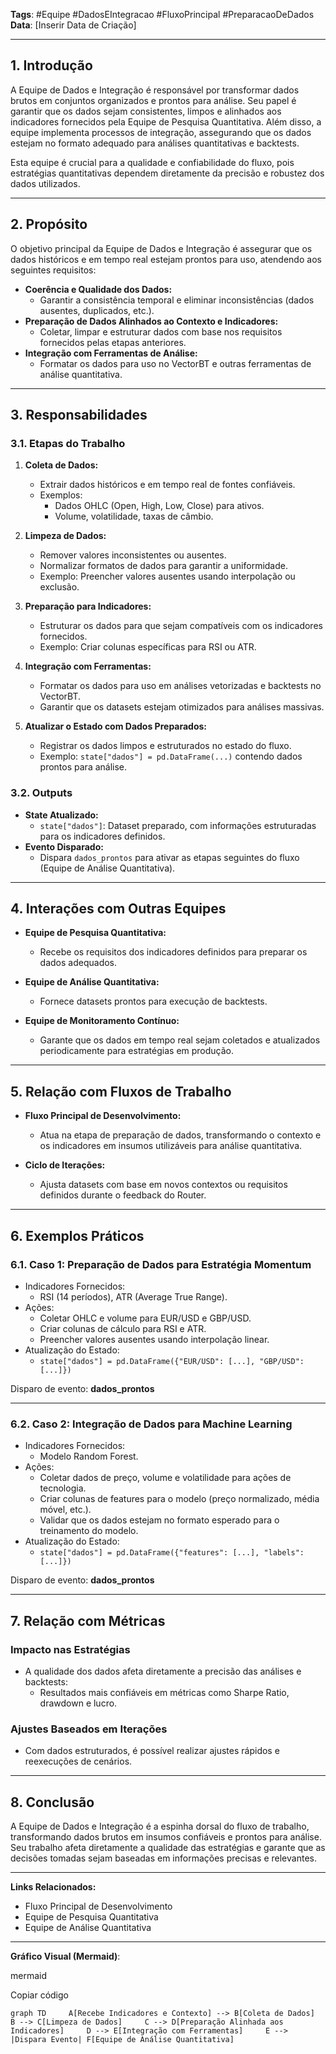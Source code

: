 **Tags**: #Equipe #DadosEIntegracao #FluxoPrincipal #PreparacaoDeDados  
**Data**: [Inserir Data de Criação]

---

## **1. Introdução**

A Equipe de Dados e Integração é responsável por transformar dados brutos em conjuntos organizados e prontos para análise. Seu papel é garantir que os dados sejam consistentes, limpos e alinhados aos indicadores fornecidos pela Equipe de Pesquisa Quantitativa. Além disso, a equipe implementa processos de integração, assegurando que os dados estejam no formato adequado para análises quantitativas e backtests.

Esta equipe é crucial para a qualidade e confiabilidade do fluxo, pois estratégias quantitativas dependem diretamente da precisão e robustez dos dados utilizados.

---

## **2. Propósito**

O objetivo principal da Equipe de Dados e Integração é assegurar que os dados históricos e em tempo real estejam prontos para uso, atendendo aos seguintes requisitos:

- **Coerência e Qualidade dos Dados:**
    - Garantir a consistência temporal e eliminar inconsistências (dados ausentes, duplicados, etc.).
- **Preparação de Dados Alinhados ao Contexto e Indicadores:**
    - Coletar, limpar e estruturar dados com base nos requisitos fornecidos pelas etapas anteriores.
- **Integração com Ferramentas de Análise:**
    - Formatar os dados para uso no VectorBT e outras ferramentas de análise quantitativa.

---

## **3. Responsabilidades**

### **3.1. Etapas do Trabalho**

1. **Coleta de Dados:**
    
    - Extrair dados históricos e em tempo real de fontes confiáveis.
    - Exemplos:
        - Dados OHLC (Open, High, Low, Close) para ativos.
        - Volume, volatilidade, taxas de câmbio.
2. **Limpeza de Dados:**
    
    - Remover valores inconsistentes ou ausentes.
    - Normalizar formatos de dados para garantir a uniformidade.
    - Exemplo: Preencher valores ausentes usando interpolação ou exclusão.
3. **Preparação para Indicadores:**
    
    - Estruturar os dados para que sejam compatíveis com os indicadores fornecidos.
    - Exemplo: Criar colunas específicas para RSI ou ATR.
4. **Integração com Ferramentas:**
    
    - Formatar os dados para uso em análises vetorizadas e backtests no VectorBT.
    - Garantir que os datasets estejam otimizados para análises massivas.
5. **Atualizar o Estado com Dados Preparados:**
    
    - Registrar os dados limpos e estruturados no estado do fluxo.
    - Exemplo: `state["dados"] = pd.DataFrame(...)` contendo dados prontos para análise.

### **3.2. Outputs**

- **State Atualizado:**
    - `state["dados"]`: Dataset preparado, com informações estruturadas para os indicadores definidos.
- **Evento Disparado:**
    - Dispara `dados_prontos` para ativar as etapas seguintes do fluxo (Equipe de Análise Quantitativa).

---

## **4. Interações com Outras Equipes**

- **Equipe de Pesquisa Quantitativa:**
    
    - Recebe os requisitos dos indicadores definidos para preparar os dados adequados.
- **Equipe de Análise Quantitativa:**
    
    - Fornece datasets prontos para execução de backtests.
- **Equipe de Monitoramento Contínuo:**
    
    - Garante que os dados em tempo real sejam coletados e atualizados periodicamente para estratégias em produção.

---

## **5. Relação com Fluxos de Trabalho**

- **Fluxo Principal de Desenvolvimento:**
    
    - Atua na etapa de preparação de dados, transformando o contexto e os indicadores em insumos utilizáveis para análise quantitativa.
- **Ciclo de Iterações:**
    
    - Ajusta datasets com base em novos contextos ou requisitos definidos durante o feedback do Router.

---

## **6. Exemplos Práticos**

### **6.1. Caso 1: Preparação de Dados para Estratégia Momentum**

- Indicadores Fornecidos:
    - RSI (14 períodos), ATR (Average True Range).
- Ações:
    - Coletar OHLC e volume para EUR/USD e GBP/USD.
    - Criar colunas de cálculo para RSI e ATR.
    - Preencher valores ausentes usando interpolação linear.
- Atualização do Estado:
    - `state["dados"] = pd.DataFrame({"EUR/USD": [...], "GBP/USD": [...]})`

Disparo de evento: **dados_prontos**

---

### **6.2. Caso 2: Integração de Dados para Machine Learning**

- Indicadores Fornecidos:
    - Modelo Random Forest.
- Ações:
    - Coletar dados de preço, volume e volatilidade para ações de tecnologia.
    - Criar colunas de features para o modelo (preço normalizado, média móvel, etc.).
    - Validar que os dados estejam no formato esperado para o treinamento do modelo.
- Atualização do Estado:
    - `state["dados"] = pd.DataFrame({"features": [...], "labels": [...]})`

Disparo de evento: **dados_prontos**

---

## **7. Relação com Métricas**

### **Impacto nas Estratégias**

- A qualidade dos dados afeta diretamente a precisão das análises e backtests:
    - Resultados mais confiáveis em métricas como Sharpe Ratio, drawdown e lucro.

### **Ajustes Baseados em Iterações**

- Com dados estruturados, é possível realizar ajustes rápidos e reexecuções de cenários.

---

## **8. Conclusão**

A Equipe de Dados e Integração é a espinha dorsal do fluxo de trabalho, transformando dados brutos em insumos confiáveis e prontos para análise. Seu trabalho afeta diretamente a qualidade das estratégias e garante que as decisões tomadas sejam baseadas em informações precisas e relevantes.

---

**Links Relacionados:**

- Fluxo Principal de Desenvolvimento
- Equipe de Pesquisa Quantitativa
- Equipe de Análise Quantitativa

---

**Gráfico Visual (Mermaid)**:

mermaid

Copiar código

`graph TD     A[Recebe Indicadores e Contexto] --> B[Coleta de Dados]     B --> C[Limpeza de Dados]     C --> D[Preparação Alinhada aos Indicadores]     D --> E[Integração com Ferramentas]     E --> |Dispara Evento| F[Equipe de Análise Quantitativa]`